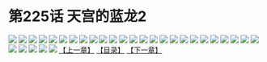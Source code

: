 # 第225话 天宫的蓝龙2
![](https://s1.baozimh.com/scomic/sanyanxiaotianlu-samanhua/0/224-17o6/1.jpg)
![](https://s1.baozimh.com/scomic/sanyanxiaotianlu-samanhua/0/224-17o6/2.jpg)
![](https://s1.baozimh.com/scomic/sanyanxiaotianlu-samanhua/0/224-17o6/3.jpg)
![](https://s1.baozimh.com/scomic/sanyanxiaotianlu-samanhua/0/224-17o6/4.jpg)
![](https://s1.baozimh.com/scomic/sanyanxiaotianlu-samanhua/0/224-17o6/5.jpg)
![](https://s1.baozimh.com/scomic/sanyanxiaotianlu-samanhua/0/224-17o6/6.jpg)
![](https://s1.baozimh.com/scomic/sanyanxiaotianlu-samanhua/0/224-17o6/7.jpg)
![](https://s1.baozimh.com/scomic/sanyanxiaotianlu-samanhua/0/224-17o6/8.jpg)
![](https://s1.baozimh.com/scomic/sanyanxiaotianlu-samanhua/0/224-17o6/9.jpg)
![](https://s1.baozimh.com/scomic/sanyanxiaotianlu-samanhua/0/224-17o6/10.jpg)
![](https://s1.baozimh.com/scomic/sanyanxiaotianlu-samanhua/0/224-17o6/11.jpg)
![](https://s1.baozimh.com/scomic/sanyanxiaotianlu-samanhua/0/224-17o6/12.jpg)
![](https://s1.baozimh.com/scomic/sanyanxiaotianlu-samanhua/0/224-17o6/13.jpg)
![](https://s1.baozimh.com/scomic/sanyanxiaotianlu-samanhua/0/224-17o6/14.jpg)
![](https://s1.baozimh.com/scomic/sanyanxiaotianlu-samanhua/0/224-17o6/15.jpg)
![](https://s1.baozimh.com/scomic/sanyanxiaotianlu-samanhua/0/224-17o6/16.jpg)
![](https://s1.baozimh.com/scomic/sanyanxiaotianlu-samanhua/0/224-17o6/17.jpg)
![](https://s1.baozimh.com/scomic/sanyanxiaotianlu-samanhua/0/224-17o6/18.jpg)
![](https://s1.baozimh.com/scomic/sanyanxiaotianlu-samanhua/0/224-17o6/19.jpg)
![](https://s1.baozimh.com/scomic/sanyanxiaotianlu-samanhua/0/224-17o6/20.jpg)
![](https://s1.baozimh.com/scomic/sanyanxiaotianlu-samanhua/0/224-17o6/21.jpg)
![](https://s1.baozimh.com/scomic/sanyanxiaotianlu-samanhua/0/224-17o6/22.jpg)
![](https://s1.baozimh.com/scomic/sanyanxiaotianlu-samanhua/0/224-17o6/23.jpg)
![](https://s1.baozimh.com/scomic/sanyanxiaotianlu-samanhua/0/224-17o6/24.jpg)
![](https://s1.baozimh.com/scomic/sanyanxiaotianlu-samanhua/0/224-17o6/25.jpg)
![](https://s1.baozimh.com/scomic/sanyanxiaotianlu-samanhua/0/224-17o6/26.jpg)
![](https://s1.baozimh.com/scomic/sanyanxiaotianlu-samanhua/0/224-17o6/27.jpg)
![](https://s1.baozimh.com/scomic/sanyanxiaotianlu-samanhua/0/224-17o6/28.jpg)
![](https://s1.baozimh.com/scomic/sanyanxiaotianlu-samanhua/0/224-17o6/29.jpg)
![](https://s1.baozimh.com/scomic/sanyanxiaotianlu-samanhua/0/224-17o6/30.jpg)
[【上一章】](./224.md)
[【目录】](./README.md)
[【下一章】](./226.md)
